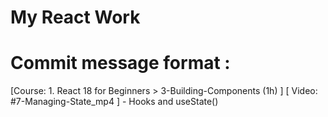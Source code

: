# My React Work

# Commit message format : 

[Course: 1. React 18 for Beginners > 3-Building-Components (1h) ] [ Video: #7-Managing-State_mp4 ] - Hooks and useState()
